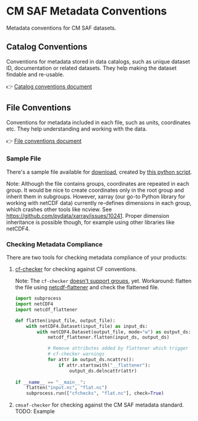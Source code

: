 # CM SAF Metadata Conventions

Metadata conventions for CM SAF datasets.

## Catalog Conventions

Conventions for metadata stored in data catalogs, such as unique dataset ID, documentation or related datasets.
They help making the dataset findable and re-usable.

👉 [Catalog conventions document](catalog_conventions.md)

## File Conventions

Conventions for metadata included in each file, such as units, coordinates etc. They help understanding and working
with the data.

👉 [File conventions document](conventions.md)

### Sample File

There's a sample file available for
[download](https://public.cmsaf.dwd.de/data/perm/metadata_standard/TSTdm20200101000000120IMPGS01GL.nc), 
created by [this python script](examples/create_sample_file.py). 

Note: Although the file contains groups, coordinates are repeated in each group.
It would be nice to create coordinates only in the root group and inherit them
in subgroups. However, xarray (our go-to Python library for working with
netCDF data) currently re-defines dimensions in each group, which crashes other
tools like ncview. See https://github.com/pydata/xarray/issues/10241.
Proper dimension inheritance is possible though, for example using other
libraries like netCDF4.


### Checking Metadata Compliance

There are two tools for checking metadata compliance of your products:

1. [cf-checker](https://github.com/cedadev/cf-checker) for checking against CF conventions. 
    
   Note: The `cf-checker`
   [doesn't support groups](https://github.com/cedadev/cf-checker/issues/73), yet.
   Workaround: flatten the file using
   [netcdf-flattener](https://gitlab.eumetsat.int/open-source/netcdf-flattener)
   and check the flattened file.
   ```python
   import subprocess
   import netCDF4
   import netcdf_flattener

   def flatten(input_file, output_file):
       with netCDF4.Dataset(input_file) as input_ds:
           with netCDF4.Dataset(output_file, mode="w") as output_ds:
               netcdf_flattener.flatten(input_ds, output_ds)
   
               # Remove attributes added by flattener which trigger
               # cf-checker warnings
               for attr in output_ds.ncattrs():
                   if attr.startswith("__flattener"):
                       output_ds.delncattr(attr)
        
   if __name__ == "__main__":
       flatten("input.nc", "flat.nc")
       subprocess.run(["cfchecks", "flat.nc"], check=True)
   ```
2. `cmsaf-checker` for checking against the CM SAF metadata standard. TODO: Example
